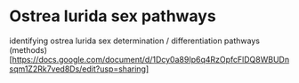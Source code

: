 # Ostrea lurida sex pathways
identifying ostrea lurida sex determination / differentiation pathways
(methods)[https://docs.google.com/document/d/1Dcy0a89Ip6q4RzOpfcFlDQ8WBUDnsqm1Z2Rk7ved8Ds/edit?usp=sharing]
